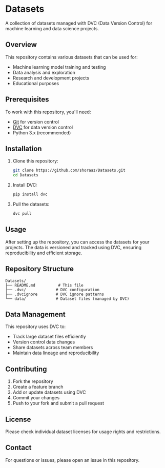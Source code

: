 # Datasets

A collection of datasets managed with DVC (Data Version Control) for machine learning and data science projects.

## Overview

This repository contains various datasets that can be used for:
- Machine learning model training and testing
- Data analysis and exploration
- Research and development projects
- Educational purposes

## Prerequisites

To work with this repository, you'll need:
- [Git](https://git-scm.com/) for version control
- [DVC](https://dvc.org/) for data version control
- Python 3.x (recommended)

## Installation

1. Clone this repository:
   ```bash
   git clone https://github.com/shoraaz/Datasets.git
   cd Datasets
   ```

2. Install DVC:
   ```bash
   pip install dvc
   ```

3. Pull the datasets:
   ```bash
   dvc pull
   ```

## Usage

After setting up the repository, you can access the datasets for your projects. The data is versioned and tracked using DVC, ensuring reproducibility and efficient storage.

## Repository Structure

```
Datasets/
├── README.md          # This file
├── .dvc/             # DVC configuration
├── .dvcignore        # DVC ignore patterns
└── data/             # Dataset files (managed by DVC)
```

## Data Management

This repository uses DVC to:
- Track large dataset files efficiently
- Version control data changes
- Share datasets across team members
- Maintain data lineage and reproducibility

## Contributing

1. Fork the repository
2. Create a feature branch
3. Add or update datasets using DVC
4. Commit your changes
5. Push to your fork and submit a pull request

## License

Please check individual dataset licenses for usage rights and restrictions.

## Contact

For questions or issues, please open an issue in this repository.
